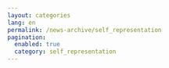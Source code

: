 ```yaml
---
layout: categories
lang: en
permalink: /news-archive/self_representation
pagination: 
  enabled: true
  category: self_representation
---
```

